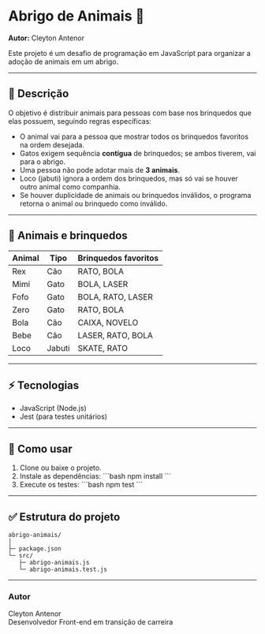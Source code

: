 
# Abrigo de Animais 🐾

**Autor:** Cleyton Antenor  

Este projeto é um desafio de programação em JavaScript para organizar a adoção de animais em um abrigo.  

---

## 📌 Descrição

O objetivo é distribuir animais para pessoas com base nos brinquedos que elas possuem, seguindo regras específicas:

- O animal vai para a pessoa que mostrar todos os brinquedos favoritos na ordem desejada.  
- Gatos exigem sequência **contígua** de brinquedos; se ambos tiverem, vai para o abrigo.  
- Uma pessoa não pode adotar mais de **3 animais**.  
- Loco (jabuti) ignora a ordem dos brinquedos, mas só vai se houver outro animal como companhia.  
- Se houver duplicidade de animais ou brinquedos inválidos, o programa retorna o animal ou brinquedo como inválido.  

---

## 🐶 Animais e brinquedos

| Animal | Tipo  | Brinquedos favoritos       |
|--------|-------|---------------------------|
| Rex    | Cão   | RATO, BOLA                |
| Mimi   | Gato  | BOLA, LASER               |
| Fofo   | Gato  | BOLA, RATO, LASER         |
| Zero   | Gato  | RATO, BOLA                |
| Bola   | Cão   | CAIXA, NOVELO             |
| Bebe   | Cão   | LASER, RATO, BOLA         |
| Loco   | Jabuti| SKATE, RATO               |

---

## ⚡ Tecnologias

- JavaScript (Node.js)
- Jest (para testes unitários)

---

## 🚀 Como usar

1. Clone ou baixe o projeto.
2. Instale as dependências:
\`\`\`bash
npm install
\`\`\`
3. Execute os testes:
\`\`\`bash
npm test
\`\`\`

---

## ✅ Estrutura do projeto

```
abrigo-animais/
│
├─ package.json
└─ src/
   ├─ abrigo-animais.js
   └─ abrigo-animais.test.js
```

---

### Autor
Cleyton Antenor  
Desenvolvedor Front-end em transição de carreira  
